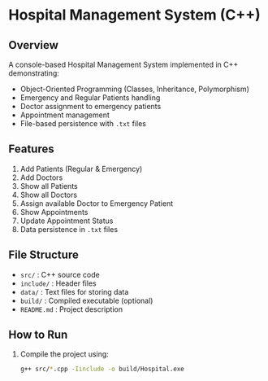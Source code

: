 # Hospital Management System (C++)

## Overview
A console-based Hospital Management System implemented in C++ demonstrating:
- Object-Oriented Programming (Classes, Inheritance, Polymorphism)
- Emergency and Regular Patients handling
- Doctor assignment to emergency patients
- Appointment management
- File-based persistence with `.txt` files

## Features
1. Add Patients (Regular & Emergency)
2. Add Doctors
3. Show all Patients
4. Show all Doctors
5. Assign available Doctor to Emergency Patient
6. Show Appointments
7. Update Appointment Status
8. Data persistence in `.txt` files

## File Structure
- `src/` : C++ source code
- `include/` : Header files
- `data/` : Text files for storing data
- `build/` : Compiled executable (optional)
- `README.md` : Project description

## How to Run
1. Compile the project using:
   ```bash
   g++ src/*.cpp -Iinclude -o build/Hospital.exe
